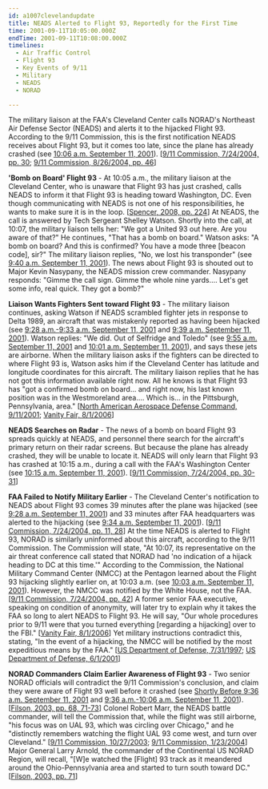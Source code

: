 ```yaml
---
id: a1007clevelandupdate
title: NEADS Alerted to Flight 93, Reportedly for the First Time
time: 2001-09-11T10:05:00.000Z
endTime: 2001-09-11T10:08:00.000Z
timelines:
  - Air Traffic Control
  - Flight 93
  - Key Events of 9/11
  - Military
  - NEADS
  - NORAD

---
```


The military liaison at the FAA's Cleveland Center calls NORAD's Northeast Air Defense Sector (NEADS) and alerts it to the hijacked Flight 93. According to the 9/11 Commission, this is the first notification NEADS receives about Flight 93, but it comes too late, since the plane has already crashed (see [10:06 a.m. September 11, 2001](/timeline/#a1006flight93crash)). [[9/11 Commission, 7/24/2004, pp. 30][1]; [9/11 Commission, 8/26/2004, pp. 46][2]]

**'Bomb on Board' Flight 93** - At 10:05 a.m., the military liaison at the Cleveland Center, who is unaware that Flight 93 has just crashed, calls NEADS to inform it that Flight 93 is heading toward Washington, DC. Even though communicating with NEADS is not one of his responsibilities, he wants to make sure it is in the loop. [[Spencer, 2008, pp. 224][3]] At NEADS, the call is answered by Tech Sergeant Shelley Watson. Shortly into the call, at 10:07, the military liaison tells her: "We got a United 93 out here. Are you aware of that?" He continues, "That has a bomb on board." Watson asks: "A bomb on board? And this is confirmed? You have a mode three [beacon code], sir?" The military liaison replies, "No, we lost his transponder" (see [9:40 a.m. September 11, 2001](/timeline/#a940stilltracked)). The news about Flight 93 is shouted out to Major Kevin Nasypany, the NEADS mission crew commander. Nasypany responds: "Gimme the call sign. Gimme the whole nine yards.… Let's get some info, real quick. They got a bomb?" 

**Liaison Wants Fighters Sent toward Flight 93** - The military liaison continues, asking Watson if NEADS scrambled fighter jets in response to Delta 1989, an aircraft that was mistakenly reported as having been hijacked (see [9:28 a.m.-9:33 a.m. September 11, 2001](/timeline/#a930deltamistake) and [9:39 a.m. September 11, 2001](/timeline/#a941bostoncontacts)). Watson replies: "We did. Out of Selfridge and Toledo" (see [9:55 a.m. September 11, 2001](/timeline/#a955neadscallsselfridge) and [10:01 a.m. September 11, 2001](/timeline/#a1000toledoscramble)), and says these jets are airborne. When the military liaison asks if the fighters can be directed to where Flight 93 is, Watson asks him if the Cleveland Center has latitude and longitude coordinates for this aircraft. The military liaison replies that he has not got this information available right now. All he knows is that Flight 93 has "got a confirmed bomb on board… and right now, his last known position was in the Westmoreland area.… Which is… in the Pittsburgh, Pennsylvania, area." [[North American Aerospace Defense Command, 9/11/2001][4]; [Vanity Fair, 8/1/2006][5]]

**NEADS Searches on Radar** - The news of a bomb on board Flight 93 spreads quickly at NEADS, and personnel there search for the aircraft's primary return on their radar screens. But because the plane has already crashed, they will be unable to locate it. NEADS will only learn that Flight 93 has crashed at 10:15 a.m., during a call with the FAA's Washington Center (see [10:15 a.m. September 11, 2001](/timeline/#a1015neadslearns)). [[9/11 Commission, 7/24/2004, pp. 30-31][1]]

**FAA Failed to Notify Military Earlier** - The Cleveland Center's notification to NEADS about Flight 93 comes 39 minutes after the plane was hijacked (see [9:28 a.m. September 11, 2001](/timeline/#a928takeover)) and 33 minutes after FAA headquarters was alerted to the hijacking (see [9:34 a.m. September 11, 2001](/timeline/#a934heaquarterstold)). [[9/11 Commission, 7/24/2004, pp. 11, 28][1]] At the time NEADS is alerted to Flight 93, NORAD is similarly uninformed about this aircraft, according to the 9/11 Commission. The Commission will state, "At 10:07, its representative on the air threat conference call stated that NORAD had 'no indication of a hijack heading to DC at this time.'" According to the Commission, the National Military Command Center (NMCC) at the Pentagon learned about the Flight 93 hijacking slightly earlier on, at 10:03 a.m. (see [10:03 a.m. September 11, 2001](/timeline/#a1003nmcclearns)). However, the NMCC was notified by the White House, not the FAA. [[9/11 Commission, 7/24/2004, pp. 42][1]] A former senior FAA executive, speaking on condition of anonymity, will later try to explain why it takes the FAA so long to alert NEADS to Flight 93. He will say, "Our whole procedures prior to 9/11 were that you turned everything [regarding a hijacking] over to the FBI." [[Vanity Fair, 8/1/2006][5]] Yet military instructions contradict this, stating, "In the event of a hijacking, the NMCC will be notified by the most expeditious means by the FAA." [[US Department of Defense, 7/31/1997][6]; [US Department of Defense, 6/1/2001][7]]

**NORAD Commanders Claim Earlier Awareness of Flight 93** - Two senior NORAD officials will contradict the 9/11 Commission's conclusion, and claim they were aware of Flight 93 well before it crashed (see [Shortly Before 9:36 a.m. September 11, 2001](/timeline/#a936noradmonitoring) and [9:36 a.m.-10:06 a.m. September 11, 2001](/timeline/#a936trackingflight)). [[Filson, 2003, pp. 68, 71-73][8]] Colonel Robert Marr, the NEADS battle commander, will tell the Commission that, while the flight was still airborne, "his focus was on UAL 93, which was circling over Chicago," and he "distinctly remembers watching the flight UAL 93 come west, and turn over Cleveland." [[9/11 Commission, 10/27/2003][9]; [9/11 Commission, 1/23/2004][10]] Major General Larry Arnold, the commander of the Continental US NORAD Region, will recall, "[W]e watched the [Flight] 93 track as it meandered around the Ohio-Pennsylvania area and started to turn south toward DC." [[Filson, 2003, pp. 71][8]]

[1]: https://web.archive.org/web/20041020144854/http://www.decloah.com/mirrors/9-11/911_Report.txt
[2]: https://www.hsdl.org/?view&did=484625
[3]: https://www.amazon.com/Touching-History-Untold-Unfolded-America/dp/1416559256
[4]: https://www.scribd.com/document/14142023/NYC-Box-3-Neads-conr-norad-Fdr-Transcript-Atcscc-Channel-5-Id-Tk
[5]: https://www.vanityfair.com/news/2006/08/norad200608
[6]: https://web.archive.org/web/20060512090521/http://www.dtic.mil/doctrine/jel/cjcsd/cjcsi/3610_01.pdf
[7]: https://web.archive.org/web/20060512090527/http://www.dtic.mil/doctrine/jel/cjcsd/cjcsi/3610_01a.pdf
[8]: https://www.amazon.com/Air-War-Over-America-Defense/dp/061512416X
[9]: https://web.archive.org/web/20110224023800/http://media.nara.gov/9-11/MFR/t-0148-911MFR-00762.pdf
[10]: https://web.archive.org/web/20110224023807/http://media.nara.gov/9-11/MFR/t-0148-911MFR-00767.pdf

